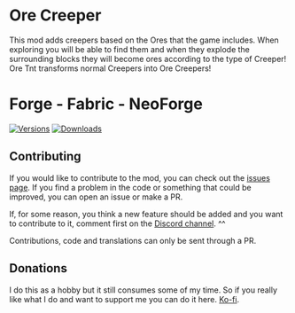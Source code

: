 # Ore Creeper

This mod adds creepers based on the Ores that the game includes. 
When exploring you will be able to find them and when they explode the surrounding blocks they will become ores according to the type of Creeper! 
Ore Tnt transforms normal Creepers into Ore Creepers!

# Forge - Fabric - NeoForge

[![Versions](https://cf.way2muchnoise.eu/versions/560542.svg)](https://www.curseforge.com/minecraft/mc-mods/ore-creeper) [![Downloads](http://cf.way2muchnoise.eu/full_560542_downloads.svg)](https://www.curseforge.com/minecraft/mc-mods/ore-creeper)

## Contributing

If you would like to contribute to the mod, you can check out the [issues page](https://github.com/Cozary/ore-creeper/issues). If you find a problem in the code or something that could be improved, you can open an issue or make a PR.

If, for some reason, you think a new feature should be added and you want to contribute to it, comment first on the [Discord channel](https://discord.com/invite/eGWSpyDyty). ^^

Contributions, code and translations can only be sent through a PR.

## Donations

I do this as a hobby but it still consumes some of my time. So if you really like what I do and want to support me you can do it here. [Ko-fi](https://ko-fi.com/cozary).